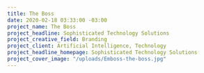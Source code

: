 ```yaml
---
title: The Boss
date: 2020-02-18 03:33:00 -03:00
project_name: The Boss
project_headline: Sophisticated Technology Solutions
project_creative_field: Branding
project_client: Artificial Intelligence, Technology
project_headline_homepage: Sophisticated Technology Solutions
project_cover_image: "/uploads/Emboss-the-boss.jpg"
---
```


